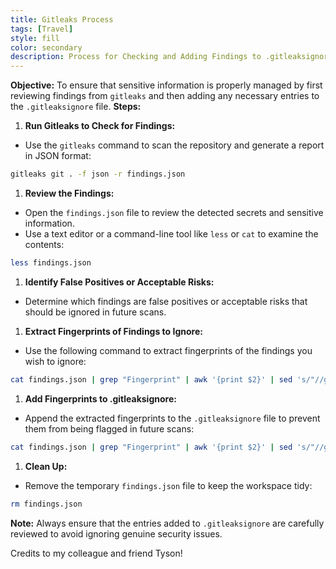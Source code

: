 ```yaml
---
title: Gitleaks Process
tags: [Travel]
style: fill
color: secondary
description: Process for Checking and Adding Findings to .gitleaksignore
---
```


**Objective:**
To ensure that sensitive information is properly managed by first reviewing findings from `gitleaks` and then adding any necessary entries to the `.gitleaksignore` file.
**Steps:**
1. **Run Gitleaks to Check for Findings:**
- Use the `gitleaks` command to scan the repository and generate a report in JSON format:
```bash
gitleaks git . -f json -r findings.json
```
1. **Review the Findings:**
- Open the `findings.json` file to review the detected secrets and sensitive information.
- Use a text editor or a command-line tool like `less` or `cat` to examine the contents:
```bash
less findings.json
```
1. **Identify False Positives or Acceptable Risks:**
- Determine which findings are false positives or acceptable risks that should be ignored in future scans.
1. **Extract Fingerprints of Findings to Ignore:**
- Use the following command to extract fingerprints of the findings you wish to ignore:
```bash
cat findings.json | grep "Fingerprint" | awk '{print $2}' | sed 's/"//g' | awk -F':' '{for(i=1;i<=NF;i++) if(i>1) printf "%s%s", (i>2?":":""), $i; print ""}'
```
1. **Add Fingerprints to .gitleaksignore:**
- Append the extracted fingerprints to the `.gitleaksignore` file to prevent them from being flagged in future scans:
```bash
cat findings.json | grep "Fingerprint" | awk '{print $2}' | sed 's/"//g' | awk -F':' '{for(i=1;i<=NF;i++) if(i>1) printf "%s%s", (i>2?":":""), $i; print ""}' >> .gitleaksignore
```
1. **Clean Up:**
- Remove the temporary `findings.json` file to keep the workspace tidy:
```bash
rm findings.json
```
**Note:**
Always ensure that the entries added to `.gitleaksignore` are carefully reviewed to avoid ignoring genuine security issues.

Credits to my colleague and friend Tyson!